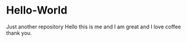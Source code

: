 # Hello-World
Just another repository
Hello this is me and I am great and I love coffee thank you. 
